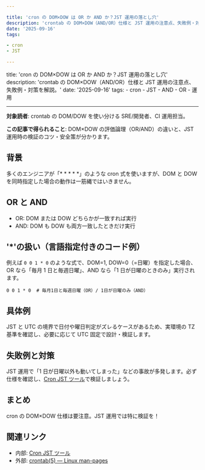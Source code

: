 ```yaml
---

title: 'cron の DOM×DOW は OR か AND か？JST 運用の落とし穴'
description: 'crontab の DOM×DOW（AND/OR）仕様と JST 運用の注意点、失敗例・対策を解説。'
date: '2025-09-16'
tags:

- cron
- JST

---
```


title: 'cron の DOM×DOW は OR か AND か？JST 運用の落とし穴'
description: 'crontab の DOM×DOW（AND/OR）仕様と JST 運用の注意点、失敗例・対策を解説。'
date: '2025-09-16'
tags: - cron - JST - AND - OR - 運用

---

**対象読者**: crontab の DOM/DOW を使い分ける SRE/開発者、CI 運用担当。

**この記事で得られること**: DOM×DOW の評価論理（OR/AND）の違いと、JST 運用時の検証のコツ・安全策が分かります。

## 背景

多くのエンジニアが「\* \* \* \* \*」のような cron 式を使いますが、DOM と DOW を同時指定した場合の動作は一筋縄ではいきません。

## OR と AND

- OR: DOM または DOW どちらかが一致すれば実行
- AND: DOM も DOW も両方一致したときだけ実行

## '\*'の扱い（言語指定付きのコード例）

例えば `0 0 1 * 0` のような式で、DOM=1, DOW=0（=日曜）を指定した場合、OR なら「毎月 1 日と毎週日曜」、AND なら「1 日が日曜のときのみ」実行されます。

```text
0 0 1 * 0  # 毎月1日と毎週日曜（OR）/ 1日が日曜のみ（AND）
```

## 具体例

JST と UTC の境界で日付や曜日判定がズレるケースがあるため、実環境の TZ 基準を確認し、必要に応じて UTC 固定で設計・検証します。

## 失敗例と対策

JST 運用で「1 日が日曜以外も動いてしまった」などの事故が多発します。必ず仕様を確認し、[Cron JST ツール](/tools/cron-jst)で検証しましょう。

## まとめ

cron の DOM×DOW 仕様は要注意。JST 運用では特に検証を！

## 関連リンク

- 内部: [Cron JST ツール](/tools/cron-jst)
- 外部: [crontab(5) — Linux man-pages](https://man7.org/linux/man-pages/man5/crontab.5.html)
